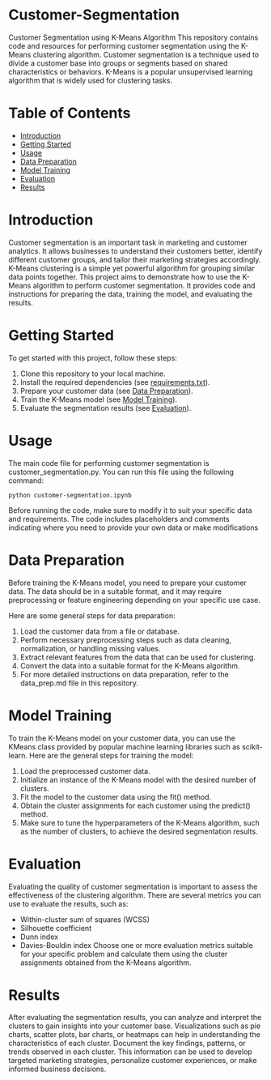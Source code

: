 # Customer-Segmentation
Customer Segmentation using K-Means Algorithm
This repository contains code and resources for performing customer segmentation using the K-Means clustering algorithm. Customer segmentation is a technique used to divide a customer base into groups or segments based on shared characteristics or behaviors. K-Means is a popular unsupervised learning algorithm that is widely used for clustering tasks.

# Table of Contents
- [Introduction](https://github.com/edilauxillea/Customer-Segmentation/blob/main/README.md#introduction)
- [Getting Started](https://github.com/edilauxillea/Customer-Segmentation/blob/main/README.md#getting-started)
- [Usage](https://github.com/edilauxillea/Customer-Segmentation/blob/main/README.md#usage)
- [Data Preparation](https://github.com/edilauxillea/Customer-Segmentation/blob/main/README.md#data-preparation)
- [Model Training](https://github.com/edilauxillea/Customer-Segmentation/blob/main/README.md#model-training)
- [Evaluation](https://github.com/edilauxillea/Customer-Segmentation/blob/main/README.md#evaluation)
- [Results](https://github.com/edilauxillea/Customer-Segmentation/blob/main/README.md#results)

# Introduction
Customer segmentation is an important task in marketing and customer analytics. It allows businesses to understand their customers better, identify different customer groups, and tailor their marketing strategies accordingly. K-Means clustering is a simple yet powerful algorithm for grouping similar data points together.
This project aims to demonstrate how to use the K-Means algorithm to perform customer segmentation. It provides code and instructions for preparing the data, training the model, and evaluating the results.

# Getting Started
To get started with this project, follow these steps:
1. Clone this repository to your local machine.
2. Install the required dependencies (see [requirements.txt](https://github.com/edilauxillea/Customer-Segmentation/blob/main/requirements.txt)).
3. Prepare your customer data (see [Data Preparation](https://github.com/edilauxillea/Customer-Segmentation/blob/main/README.md#data-preparation)).
4. Train the K-Means model (see [Model Training](https://github.com/edilauxillea/Customer-Segmentation/blob/main/README.md#model-training)).
5. Evaluate the segmentation results (see [Evaluation](https://github.com/edilauxillea/Customer-Segmentation/blob/main/README.md#evaluation)).

# Usage
The main code file for performing customer segmentation is customer_segmentation.py. You can run this file using the following command:
```
python customer-segmentation.ipynb
```
Before running the code, make sure to modify it to suit your specific data and requirements. The code includes placeholders and comments indicating where you need to provide your own data or make modifications

# Data Preparation
Before training the K-Means model, you need to prepare your customer data. The data should be in a suitable format, and it may require preprocessing or feature engineering depending on your specific use case.

Here are some general steps for data preparation:

1. Load the customer data from a file or database.
2. Perform necessary preprocessing steps such as data cleaning, normalization, or handling missing values.
3. Extract relevant features from the data that can be used for clustering.
4. Convert the data into a suitable format for the K-Means algorithm.
5. For more detailed instructions on data preparation, refer to the data_prep.md file in this repository.

# Model Training
To train the K-Means model on your customer data, you can use the KMeans class provided by popular machine learning libraries such as scikit-learn. Here are the general steps for training the model:

1. Load the preprocessed customer data.
2. Initialize an instance of the K-Means model with the desired number of clusters.
3. Fit the model to the customer data using the fit() method.
4. Obtain the cluster assignments for each customer using the predict() method.
5. Make sure to tune the hyperparameters of the K-Means algorithm, such as the number of clusters, to achieve the desired segmentation results.

# Evaluation
Evaluating the quality of customer segmentation is important to assess the effectiveness of the clustering algorithm. There are several metrics you can use to evaluate the results, such as:
- Within-cluster sum of squares (WCSS)
- Silhouette coefficient
- Dunn index
- Davies-Bouldin index
Choose one or more evaluation metrics suitable for your specific problem and calculate them using the cluster assignments obtained from the K-Means algorithm.

# Results
After evaluating the segmentation results, you can analyze and interpret the clusters to gain insights into your customer base. Visualizations such as pie charts, scatter plots, bar charts, or heatmaps can help in understanding the characteristics of each cluster. Document the key findings, patterns, or trends observed in each cluster. This information can be used to develop targeted marketing strategies, personalize customer experiences, or make informed business decisions.
